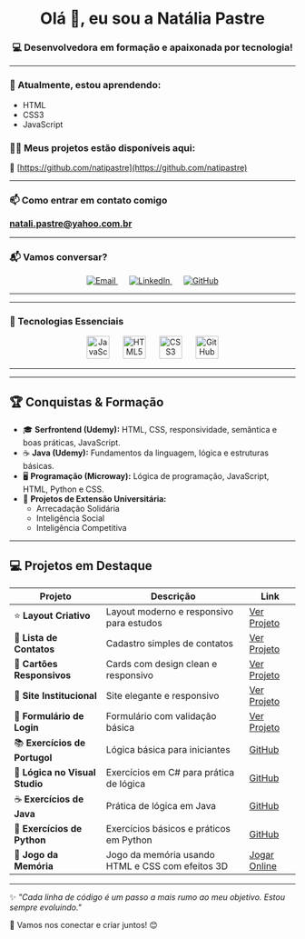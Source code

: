 
<h1 align="center">Olá 👋, eu sou a Natália Pastre</h1>
<h3 align="center">💻 Desenvolvedora em formação e apaixonada por tecnologia!</h3>

---

### 🌱 Atualmente, estou aprendendo:
- HTML
- CSS3
- JavaScript

### 👩‍💻 Meus projetos estão disponíveis aqui:
🔗 [https://github.com/natipastre](https://github.com/natipastre)

---

### 📫 Como entrar em contato comigo

<span style="font-weight:bold; font-size:1.1em;">natali.pastre@yahoo.com.br</span>

---

### 📬 Vamos conversar?

<p align="center">
  <a href="mailto:natali.pastre@yahoo.com.br" title="Enviar Email" style="margin: 0 10px;">
    <img src="https://img.icons8.com/fluency/48/000000/new-post.png" alt="Email" />
  </a>
  <a href="https://www.linkedin.com/in/natalia-pastre/" target="_blank" rel="noopener noreferrer" title="LinkedIn" style="margin: 0 10px;">
    <img src="https://img.icons8.com/fluency/48/000000/linkedin.png" alt="LinkedIn" />
  </a>
  <a href="https://github.com/natipastre" target="_blank" rel="noopener noreferrer" title="GitHub" style="margin: 0 10px;">
    <img src="https://img.icons8.com/ios-filled/48/ffffff/github.png" alt="GitHub" />
  </a>
</p>

---

---

### 🚀 Tecnologias Essenciais

<p align="center">
  <img src="https://img.icons8.com/ios-filled/50/ffffff/javascript.png" alt="JavaScript" width="40" height="40" style="margin: 0 10px;" />
  <img src="https://img.icons8.com/ios-filled/50/ffffff/html-5--v1.png" alt="HTML5" width="40" height="40" style="margin: 0 10px;" />
  <img src="https://img.icons8.com/ios-filled/50/ffffff/css3.png" alt="CSS3" width="40" height="40" style="margin: 0 10px;" />
  <img src="https://img.icons8.com/ios-filled/50/ffffff/github.png" alt="GitHub" width="40" height="40" style="margin: 0 10px;" />
</p>

---


---

## 🏆 Conquistas & Formação

- 🎓 **Serfrontend (Udemy):** HTML, CSS, responsividade, semântica e boas práticas, JavaScript.
- ☕ **Java (Udemy):** Fundamentos da linguagem, lógica e estruturas básicas.
- 🖥️ **Programação (Microway):** Lógica de programação, JavaScript, HTML, Python e CSS.
- 🤝 **Projetos de Extensão Universitária:**  
  - Arrecadação Solidária  
  - Inteligência Social  
  - Inteligência Competitiva  

---

## 💻 Projetos em Destaque

| Projeto                   | Descrição                                         | Link                                                               |
|--------------------------|---------------------------------------------------|--------------------------------------------------------------------|
| ⭐ **Layout Criativo**     | Layout moderno e responsivo para estudos          | [Ver Projeto](https://natipastre.github.io/Projeto1--LayoutCriativo/)       |
| 📇 **Lista de Contatos**  | Cadastro simples de contatos                       | [Ver Projeto](https://natipastre.github.io/Projeto-2---Lista-de-Contatos/)        |
| 🧩 **Cartões Responsivos**| Cards com design clean e responsivo                | [Ver Projeto](https://natipastre.github.io/Projeto-3-Cards---Layout-Responsivo/)   |
| 🏢 **Site Institucional** | Site elegante e responsivo                         | [Ver Projeto](https://natipastre.github.io/Projeto-4---Front-End-Aprenser/)      |
| 🔐 **Formulário de Login**| Formulário com validação básica                    | [Ver Projeto](https://natipastre.github.io/Login-form/)        |
| 📚 **Exercícios de Portugol** | Lógica básica para iniciantes                   | [GitHub](https://github.com/natipastre/Exerc-cios-de-Portugol)     |
| 🔢 **Lógica no Visual Studio** | Exercícios em C# para prática de lógica         | [GitHub](https://github.com/natipastre/Exerc-cio-L-gica-de-Programa-o)         |
| ☕ **Exercícios de Java** | Prática de lógica em Java                           | [GitHub](https://github.com/natipastre/Exerc-cios-de-Java)         |
| 🐍 **Exercícios de Python** | Exercícios básicos e práticos em Python           | [GitHub](https://github.com/natipastre/Exerc-cios-de-Python)       |
| 🧠 **Jogo da Memória**    | Jogo da memória usando HTML e CSS com efeitos 3D  | [Jogar Online](https://natipastre.github.io/Jogo-da-memoria/)      |

---

✨ _"Cada linha de código é um passo a mais rumo ao meu objetivo. Estou sempre evoluindo."_

🌟 Vamos nos conectar e criar juntos! 😊
